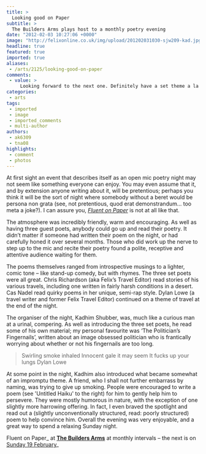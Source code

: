 ```yaml
---
title: >
  Looking good on Paper
subtitle: >
  The Builders Arms plays host to a monthly poetry evening
date: "2012-02-03 10:27:06 +0000"
image: "http://felixonline.co.uk/img/upload/201202031030-sjw209-kad.jpg"
headline: true
featured: true
imported: true
aliases:
 - /arts/2125/looking-good-on-paper
comments:
 - value: >
     Looking forward to the next one. Definitely have a set theme a la smoking for writers at the night: some of them brilliant! <br> <br>Dylan's haiku is class. I only managed to scrawl a few lines before I had to dash: <br> <br>Your ship of life will soon capsize, <br>As the cancer cells metastasize.
categories:
 - arts
tags:
 - imported
 - image
 - imported_comments
 - multi-author
authors:
 - ak6309
 - tna08
highlights:
 - comment
 - photos
---
```


At first sight an event that describes itself as an open mic poetry night may not seem like something everyone can enjoy. You may even assume that it, and by extension anyone writing about it, will be pretentious; perhaps you think it will be the sort of night where somebody without a beret would be persona non grata (see, not pretentious, quod erat demonstrandum… too meta a joke?). I can assure you, _[Fluent on Paper](http://www.facebook.com/events/173620746075860/)_ is not at all like that.

The atmosphere was incredibly friendly, warm and encouraging. As well as having three guest poets, anybody could go up and read their poetry. It didn’t matter if someone had written their poem on the night, or had carefully honed it over several months. Those who did work up the nerve to step up to the mic and recite their poetry found a polite, receptive and attentive audience waiting for them.

The poems themselves ranged from introspective musings to a lighter, comic tone – like stand-up comedy, but with rhymes. The three set poets were all great. Chris Richardson (aka Felix’s Travel Editor) read stories of his various travels, including one written in fairly harsh conditions in a desert. Cas Nadel read quirky poems in her unique, semi-rap style. Dylan Lowe (a travel writer and former Felix Travel Editor) continued on a theme of travel at the end of the night.

The organiser of the night, Kadhim Shubber, was, much like a curious man at a urinal, compering. As well as introducing the three set poets, he read some of his own material; my personal favourite was ‘The Politician’s Fingernails’, written about an image obsessed politician who is frantically worrying about whether or not his fingernails are too long.

> Swirling smoke inhaled
> Innocent gale it may seem
> It fucks up your lungs
> Dylan Lowe

At some point in the night, Kadhim also introduced what became somewhat of an impromptu theme. A friend, who I shall not further embarrass by naming, was trying to give up smoking. People were encouraged to write a poem (see 'Untitled Haiku' to the right) for him to gently help him to persevere. They were mostly humorous in nature, with the exception of one slightly more harrowing offering. In fact, I even braved the spotlight and read out a (slightly unconventionally structured, read: poorly structured) poem to help convince him. Overall the evening was very enjoyable, and a great way to spend a relaxing Sunday night.

Fluent on Paper_ at [__The Builders Arms__](http://www.thebuildersarmskensington.co.uk/) at monthly intervals – the next is on [Sunday 19 February](http://www.facebook.com/events/173620746075860/)_
